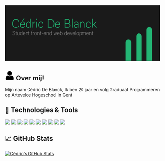 [![Header](https://github.com/CedricDeBlanck/CedricDeBlanck/blob/main/Middel%202-100.jpg?raw=true "Header")](http://www.cedricdeblanck.be/)

## <img src="https://raw.githubusercontent.com/CedricDeBlanck/CedricDeBlanck/22478a74677759b65e660fd891123654dc605166/user.svg" width="30px" color="#2bbc8a"> Over mij!
Mijn naam Cédric De Blanck, Ik ben 20 jaar en volg Graduaat Programmeren op Artevelde Hogeschool in Gent


## 🔧 Technologies & Tools

![](https://img.shields.io/badge/OS-Mac-informational?style=flat&logo=apple&logoColor=white&color=2bbc8a)
![](https://img.shields.io/badge/OS-Windows-informational?style=flat&logo=windows&logoColor=white&color=2bbc8a)
![](https://img.shields.io/badge/Editor-Visual%20studio%20code-informational?style=flat&logo=visual-studio-code&logoColor=white&color=2bbc8a)
![](https://img.shields.io/badge/Editor-Eclipse%20IDE-informational?style=flat&logo=eclipse-ide&logoColor=white&color=2bbc8a)
![](https://img.shields.io/badge/Code-html-informational?style=flat&logo=html5&logoColor=white&color=2bbc8a)
![](https://img.shields.io/badge/Code-CSS-informational?style=flat&logo=css3&logoColor=white&color=2bbc8a)
![](https://img.shields.io/badge/Code-JavaScript-informational?style=flat&logo=javascript&logoColor=white&color=2bbc8a)
![](https://img.shields.io/badge/Code-graphql-informational?style=flat&logo=graphql&logoColor=white&color=2bbc8a)
![](https://img.shields.io/badge/Code-php-informational?style=flat&logo=php&logoColor=white&color=2bbc8a)
![](https://img.shields.io/badge/Code-java-informational?style=flat&logo=java&logoColor=white&color=2bbc8a)

## &#x1f4c8; GitHub Stats
<a href="https://github.com/CedricDeBlanck/CedricDeBlanck">
  <img align="center" src="https://github-readme-stats.vercel.app/api?username=CedricDeBlanck&show_icons=true&line_height=27&count_private=true&title_color=ffffff&text_color=c9cacc&icon_color=2bbc8a&bg_color=1d1f21" alt="Cédric's GitHub Stats" />  


